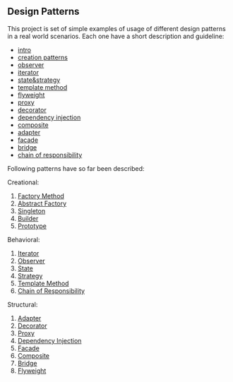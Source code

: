## Design Patterns

This project is set of simple examples of usage of different design patterns in a real world scenarios. Each one have a short description and guideline:
- [intro](https://medium.com/@j.kapuscik2/getting-started-with-design-patterns-in-php-4d451ccdfb71)
- [creation patterns](https://medium.com/@j.kapuscik2/creational-design-patterns-in-php-db365d3245ce)
- [observer](https://medium.com/@j.kapuscik2/observer-pattern-in-php-2ba240f89fb2)
- [iterator](https://medium.com/@j.kapuscik2/iterator-pattern-in-php-b7624f6bdbcf) 
- [state&strategy](https://medium.com/@j.kapuscik2/state-strategy-design-patterns-by-example-f57ebd7b6211) 
- [template method](https://medium.com/@j.kapuscik2/template-method-pattern-in-php-6116fd7e8ccc?source=friends_link&sk=ac4c483446bd5a5323c09a662bd54116) 
- [flyweight](https://medium.com/swlh/flyweight-design-pattern-in-php-edcda0486fb0?source=friends_link&sk=a0fa3083d5afd7e41af8a4f7a1df05f1)
- [proxy](https://medium.com/better-programming/proxy-design-pattern-and-how-to-use-it-acd0f11e5330)
- [decorator](https://medium.com/better-programming/decorator-c04fae63dfff)
- [dependency injection](https://medium.com/better-programming/dependency-injection-8f09a93ec995)
- [composite](https://medium.com/swlh/composite-908878748d0e)
- [adapter](https://medium.com/swlh/building-cloud-storage-application-with-adapter-design-pattern-8b0105a1bda7)
- [facade](https://medium.com/better-programming/what-is-facade-design-pattern-67cb09ce35d4)
- [bridge](https://medium.com/better-programming/what-is-bridge-design-pattern-89bfa581fbd3)
- [chain of responsibility](https://medium.com/@j.kapuscik2/what-is-chain-of-responsibility-design-pattern-ff4d22abd124)

Following patterns have so far been described:

Creational:
1. [Factory Method](/creational/factory_method)
2. [Abstract Factory](/creational/abstract_factory)
3. [Singleton](/creational/singleton)
4. [Builder](/creational/builder)
5. [Prototype](/creational/prototype)

Behavioral:
1. [Iterator](/behavioral/iterator)
2. [Observer](/behavioral/observer)
3. [State](/behavioral/state)
4. [Strategy](/behavioral/strategy)
5. [Template Method](/behavioral/template_method)
6. [Chain of Responsibility](/behavioral/chain_of_responsibility)
 
Structural:
1. [Adapter](/structural/adapter)
2. [Decorator](/structural/decorator)
3. [Proxy](/structural/proxy)
4. [Dependency Injection](/structural/dependency_injection)
5. [Facade](/structural/facade)
6. [Composite](/structural/composite)
7. [Bridge](/structural/bridge)
8. [Flyweight](/structural/flyweight)
